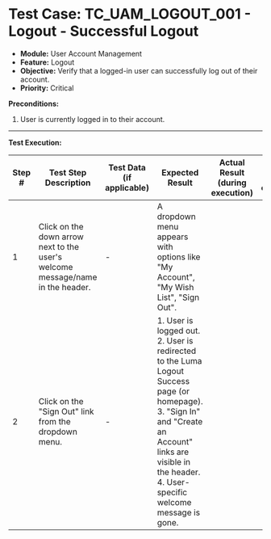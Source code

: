 # Test Case: TC_UAM_LOGOUT_001 - Logout - Successful Logout

* **Module:** User Account Management
* **Feature:** Logout
* **Objective:** Verify that a logged-in user can successfully log out of their account.
* **Priority:** Critical

**Preconditions:**
1.  User is currently logged in to their account.

---
**Test Execution:**

| Step # | Test Step Description                                                                 | Test Data (if applicable) | Expected Result                                                                                                                               | Actual Result (during execution) | Status (during execution) | Notes (during execution) |
|--------|---------------------------------------------------------------------------------------|---------------------------|-----------------------------------------------------------------------------------------------------------------------------------------------|----------------------------------|---------------------------|--------------------------|
| 1      | Click on the down arrow next to the user's welcome message/name in the header.        | -                         | A dropdown menu appears with options like "My Account", "My Wish List", "Sign Out".                                                           |                                  |                           |                          |
| 2      | Click on the "Sign Out" link from the dropdown menu.                                  | -                         | 1. User is logged out. <br> 2. User is redirected to the Luma Logout Success page (or homepage). <br> 3. "Sign In" and "Create an Account" links are visible in the header. <br> 4. User-specific welcome message is gone. |                                  |                           |                          |

